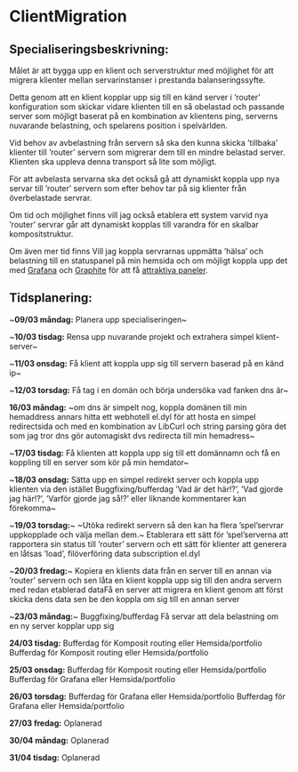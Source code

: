 # ClientMigration

## Specialiseringsbeskrivning: 

Målet är att bygga upp en klient och serverstruktur med möjlighet för att migrera klienter mellan servarinstanser i prestanda balanseringssyfte.

Detta genom att en klient kopplar upp sig till en känd server i ’router’ konfiguration som skickar vidare klienten till en så obelastad och passande server som möjligt baserat på en kombination av klientens ping, serverns nuvarande belastning, och spelarens position i spelvärlden.

Vid behov av avbelastning från servern så ska den kunna skicka ’tillbaka’ klienter till ’router’ servern som migrerar dem till en mindre belastad server. Klienten ska uppleva denna transport så lite som möjligt.

För att avbelasta servarna ska det också gå att dynamiskt koppla upp nya servar till ’router’ servern som efter behov tar på sig klienter från överbelastade servrar.

Om tid och möjlighet finns vill jag också etablera ett system varvid nya ’router’ servrar går att dynamiskt kopplas till varandra för en skalbar kompositstruktur.

Om även mer tid finns Vill jag koppla servrarnas uppmätta ’hälsa’ och belastning till en statuspanel på min hemsida och om möjligt koppla upp det med [Grafana](https://grafana.com/) och [Graphite](https://grafana.com/oss/graphite/) för att få [attraktiva paneler](https://i.imgur.com/ElSzKXj.png).

## Tidsplanering: 

~__09/03 måndag:__	Planera upp specialiseringen~

~__10/03 tisdag:__	Rensa upp nuvarande projekt och extrahera simpel klient-server~

~__11/03 onsdag:__	Få klient att koppla upp sig till servern baserad på en känd ip~

~__12/03 torsdag:__	Få tag i en domän och börja undersöka vad fanken dns är~

__16/03 måndag:__	~om dns är simpelt nog, koppla domänen till min hemaddress annars hitta ett webhotell el.dyl för att hosta en simpel redirectsida och med en kombination av LibCurl och string parsing göra det som jag tror dns gör automagiskt dvs redirecta till min hemadress~

~__17/03 tisdag:__	Få klienten att koppla upp sig till ett domännamn och få en koppling till en server som kör på min hemdator~

~__18/03 onsdag:__	 Sätta upp en simpel redirekt server och koppla upp klienten via den istället Buggfixing/bufferdag ’Vad är det här!?’, ’Vad gjorde jag här!?’, ’Varför gjorde jag så!?’ eller liknande kommentarer kan förekomma~

~__19/03 torsdag:__~		~Utöka redirekt servern så den kan ha flera ’spel’servrar uppkopplade och välja mellan dem.~ Etablerara ett sätt för ’spel’serverna att rapportera sin status till ’router’ servern och ett sätt för klienter att generera en låtsas ’load’, filöverföring data subscription el.dyl

~__20/03 fredag:__~ Kopiera en klients data från en server till en annan via ’router’ servern och sen låta en klient koppla upp sig till den andra servern med redan etablerad dataFå en server att migrera en klient genom att först skicka dens data sen be den koppla om sig till en annan server

~__23/03 måndag:__~ Buggfixing/bufferdag Få servar att dela belastning om en ny server kopplar upp sig

__24/03 tisdag:__		Bufferdag för Komposit routing eller Hemsida/portfolio Bufferdag för Komposit routing eller Hemsida/portfolio

__25/03 onsdag:__		Bufferdag för Komposit routing eller Hemsida/portfolio Bufferdag för Grafana eller Hemsida/portfolio

__26/03 torsdag:__		Bufferdag för Grafana eller Hemsida/portfolio Bufferdag för Grafana eller Hemsida/portfolio

__27/03 fredag:__ Oplanerad

__30/04 måndag:__ Oplanerad

__31/04 tisdag:__	Oplanerad
